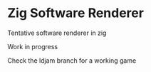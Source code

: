 # Zig Software Renderer

Tentative software renderer in zig

Work in progress

Check the ldjam branch for a working game